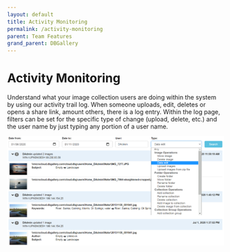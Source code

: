 ```yaml
---
layout: default
title: Activity Monitoring
permalink: /activity-monitoring
parent: Team Features
grand_parent: DBGallery
---
```


# Activity Monitoring

Understand what your image collection users are doing within the system by using our activity trail log. When someone uploads, edit, deletes or opens a share link, amount others, there is a log entry. Within the log page, filters can be set for the specific type of change (upload, delete, etc.) and the user name by just typing any portion of a user name.

![Audit trail](/assets/audit.png)
